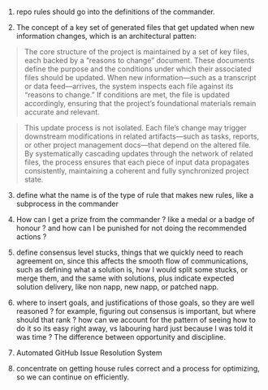 1. repo rules should go into the definitions of the commander.

2. The concept of a key set of generated files that get updated when new
   information changes, which is an architectural patten:

> The core structure of the project is maintained by a set of key files, each
> backed by a “reasons to change” document. These documents define the purpose
> and the conditions under which their associated files should be updated. When
> new information—such as a transcript or data feed—arrives, the system inspects
> each file against its “reasons to change.” If conditions are met, the file is
> updated accordingly, ensuring that the project’s foundational materials remain
> accurate and relevant.

> This update process is not isolated. Each file’s change may trigger downstream
> modifications in related artifacts—such as tasks, reports, or other project
> management docs—that depend on the altered file. By systematically cascading
> updates through the network of related files, the process ensures that each
> piece of input data propagates consistently, maintaining a coherent and fully
> synchronized project state.

3. define what the name is of the type of rule that makes new rules, like a
   subprocess in the commander

4. How can I get a prize from the commander ? like a medal or a badge of honour
   ? and how can I be punished for not doing the recommended actions ?

5. define consensus level stucks, things that we quickly need to reach agreement
   on, since this affects the smooth flow of communications, such as defining
   what a solution is, how I would split some stucks, or merge them, and the
   same with solutions, plus indicate expected solution delivery, like non napp,
   new napp, or patched napp.

6. where to insert goals, and justifications of those goals, so they are well
   reasoned ? for example, figuring out consensus is important, but where should
   that rank ? how can we account for the pattern of seeing how to do it so its
   easy right away, vs labouring hard just because I was told it was time ? The
   difference between opportunity and discipline.

7. Automated GitHub Issue Resolution System

8. concentrate on getting house rules correct and a process for optimizing, so
   we can continue on efficiently.
